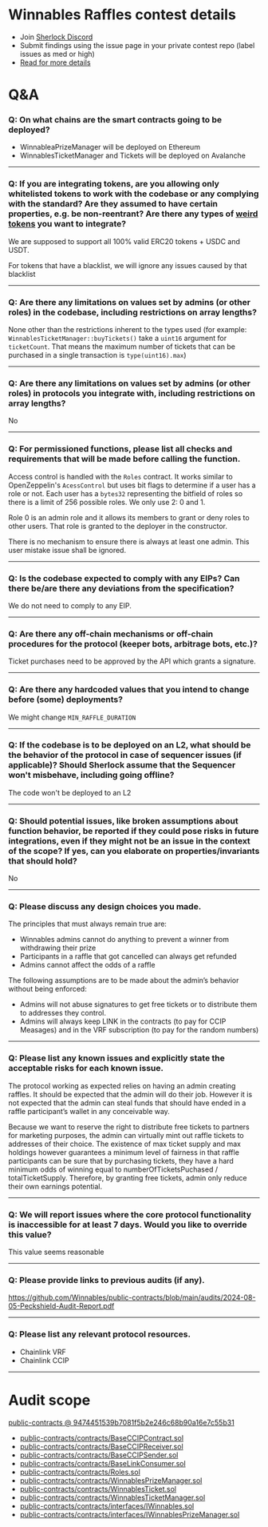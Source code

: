 
# Winnables Raffles contest details

- Join [Sherlock Discord](https://discord.gg/MABEWyASkp)
- Submit findings using the issue page in your private contest repo (label issues as med or high)
- [Read for more details](https://docs.sherlock.xyz/audits/watsons)

# Q&A

### Q: On what chains are the smart contracts going to be deployed?
- WinnableaPrizeManager will be deployed on Ethereum
- WinnablesTicketManager and Tickets will be deployed on Avalanche
___

### Q: If you are integrating tokens, are you allowing only whitelisted tokens to work with the codebase or any complying with the standard? Are they assumed to have certain properties, e.g. be non-reentrant? Are there any types of [weird tokens](https://github.com/d-xo/weird-erc20) you want to integrate?
We are supposed to support all 100% valid ERC20 tokens + USDC and USDT.

For tokens that have a blacklist, we will ignore any issues caused by that blacklist
___

### Q: Are there any limitations on values set by admins (or other roles) in the codebase, including restrictions on array lengths?
None other than the restrictions inherent to the types used (for example: `WinnablesTicketManager::buyTickets()` take a `uint16` argument for `ticketCount`. That means the maximum number of tickets that can be purchased in a single transaction is `type(uint16).max`)
___

### Q: Are there any limitations on values set by admins (or other roles) in protocols you integrate with, including restrictions on array lengths?
No
___

### Q: For permissioned functions, please list all checks and requirements that will be made before calling the function.
Access control is handled with the `Roles`  contract. It works similar to OpenZeppelin's `AcessControl` but uses bit flags to determine if a user has a role or not. Each user has a `bytes32`  representing the bitfield of roles so there is a limit of 256 possible roles. We only use 2: 0 and 1.

Role 0 is an admin role and it allows its members to grant or deny roles to other users. That role is granted to the deployer in the constructor.

There is no mechanism to ensure there is always at least one admin. This user mistake issue shall be ignored.
___

### Q: Is the codebase expected to comply with any EIPs? Can there be/are there any deviations from the specification?
We do not need to comply to any EIP.
___

### Q: Are there any off-chain mechanisms or off-chain procedures for the protocol (keeper bots, arbitrage bots, etc.)?
Ticket purchases need to be approved by the API which grants a signature.
___

### Q: Are there any hardcoded values that you intend to change before (some) deployments?
We might change `MIN_RAFFLE_DURATION` 
___

### Q: If the codebase is to be deployed on an L2, what should be the behavior of the protocol in case of sequencer issues (if applicable)? Should Sherlock assume that the Sequencer won't misbehave, including going offline?
The code won't be deployed to an L2
___

### Q: Should potential issues, like broken assumptions about function behavior, be reported if they could pose risks in future integrations, even if they might not be an issue in the context of the scope? If yes, can you elaborate on properties/invariants that should hold?
No
___

### Q: Please discuss any design choices you made.
The principles that must always remain true are:
- Winnables admins cannot do anything to prevent a winner from withdrawing their prize
- Participants in a raffle that got cancelled can always get refunded
- Admins cannot affect the odds of a raffle

The following assumptions are to be made about the admin’s behavior without being enforced:
- Admins will not abuse signatures to get free tickets or to distribute them to addresses they control.
- Admins will always keep LINK in the contracts (to pay for CCIP Measages) and in the VRF subscription (to pay for the random numbers)
___

### Q: Please list any known issues and explicitly state the acceptable risks for each known issue.
The protocol working as expected relies on having an admin creating raffles. It should be expected that the admin will do their job. However it is not expected that the admin can steal funds that should have ended in a raffle participant’s wallet in any conceivable way.

Because we want to reserve the right to distribute free tickets to partners for marketing purposes, the admin can virtually mint out raffle tickets to addresses of their choice. The existence of max ticket supply and max holdings however guarantees a minimum level of fairness in that raffle participants can be sure that by purchasing tickets, they have a hard minimum odds of winning equal to numberOfTicketsPuchased / totalTicketSupply. Therefore, by granting free tickets, admin only reduce their own earnings potential.
___

### Q: We will report issues where the core protocol functionality is inaccessible for at least 7 days. Would you like to override this value?
This value seems reasonable 
___

### Q: Please provide links to previous audits (if any).
https://github.com/Winnables/public-contracts/blob/main/audits/2024-08-05-Peckshield-Audit-Report.pdf
___

### Q: Please list any relevant protocol resources.
- Chainlink VRF 
- Chainlink CCIP
___



# Audit scope


[public-contracts @ 9474451539b7081f5b2e246c68b90a16e7c55b31](https://github.com/Winnables/public-contracts/tree/9474451539b7081f5b2e246c68b90a16e7c55b31)
- [public-contracts/contracts/BaseCCIPContract.sol](public-contracts/contracts/BaseCCIPContract.sol)
- [public-contracts/contracts/BaseCCIPReceiver.sol](public-contracts/contracts/BaseCCIPReceiver.sol)
- [public-contracts/contracts/BaseCCIPSender.sol](public-contracts/contracts/BaseCCIPSender.sol)
- [public-contracts/contracts/BaseLinkConsumer.sol](public-contracts/contracts/BaseLinkConsumer.sol)
- [public-contracts/contracts/Roles.sol](public-contracts/contracts/Roles.sol)
- [public-contracts/contracts/WinnablesPrizeManager.sol](public-contracts/contracts/WinnablesPrizeManager.sol)
- [public-contracts/contracts/WinnablesTicket.sol](public-contracts/contracts/WinnablesTicket.sol)
- [public-contracts/contracts/WinnablesTicketManager.sol](public-contracts/contracts/WinnablesTicketManager.sol)
- [public-contracts/contracts/interfaces/IWinnables.sol](public-contracts/contracts/interfaces/IWinnables.sol)
- [public-contracts/contracts/interfaces/IWinnablesPrizeManager.sol](public-contracts/contracts/interfaces/IWinnablesPrizeManager.sol)



